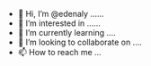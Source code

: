 - 👋 Hi, I’m @edenaly ......
- 👀 I’m interested in ......
- 🌱 I’m currently learning ....
- 💞️ I’m looking to collaborate on ....
- 📫 How to reach me ...

<!---
edenaly/edenaly is a ✨ special ✨ repository because its `README.md` (this file) appears on your GitHub profile.
You can click the Preview link to take a look at your changes.
--->
